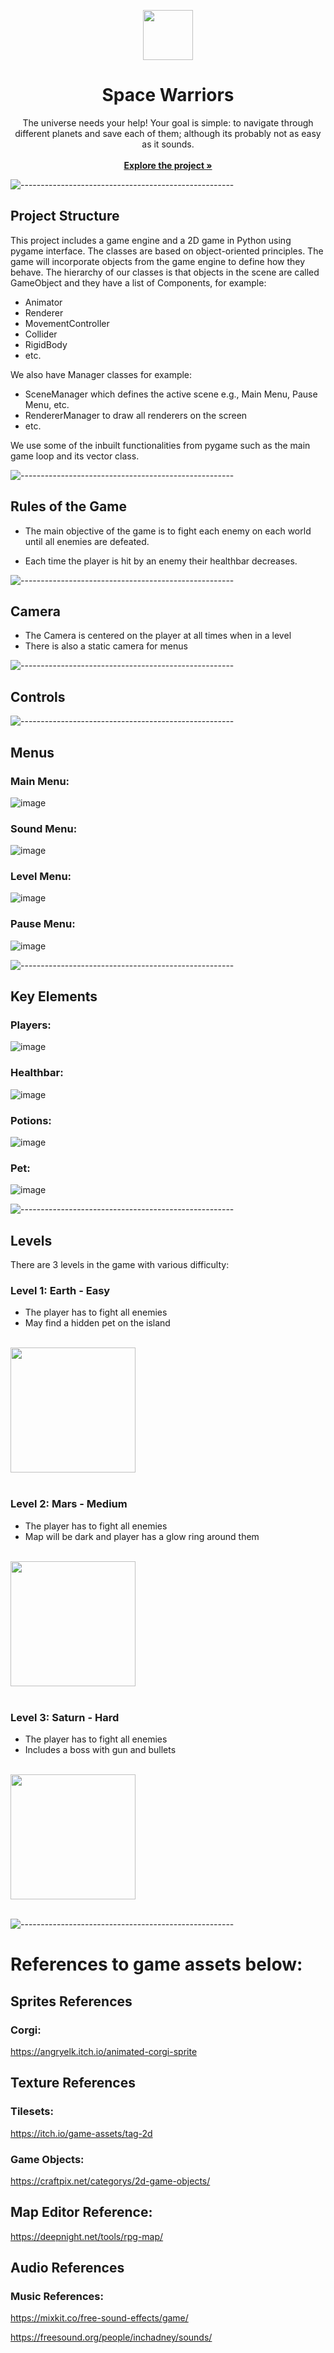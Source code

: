 <a name="readme-top"></a>

<div align="center">
  <img src="/src/main/resource/img/icons/logo.png" width="80" height="80">
</div>

<h1 align="center">Space Warriors</h1>
  <p align="center">
    The universe needs your help! Your goal is simple: to navigate through different planets and save each of them; although its probably not as easy as it sounds.
  <br/><br/>
    <a href="https://github.com/niall-oreilly21/PortoMetro"><strong>Explore the project »</strong></a>
    <br />
  </p>
 
![-----------------------------------------------------](https://raw.githubusercontent.com/andreasbm/readme/master/assets/lines/solar.png)

## Project Structure
This project includes a game engine and a 2D game in Python using pygame interface. The classes are based on object-oriented principles. The game will incorporate objects from the game engine to define how they behave. The hierarchy of our classes is that objects in the scene are called GameObject and they have a list of Components, for example:
- Animator
- Renderer
- MovementController
- Collider
- RigidBody
- etc.

We also have Manager classes for example:
- SceneManager which defines the active scene e.g., Main Menu, Pause Menu, etc.
- RendererManager to draw all renderers on the screen
- etc.

We use some of the inbuilt functionalities from pygame such as the main game loop and its vector class.

![-----------------------------------------------------](https://raw.githubusercontent.com/andreasbm/readme/master/assets/lines/solar.png)

## Rules of the Game
+ The main objective of the game is to fight each enemy on each world until all enemies are defeated.

+ Each time the player is hit by an enemy their healthbar decreases.

![-----------------------------------------------------](https://raw.githubusercontent.com/andreasbm/readme/master/assets/lines/solar.png)

## Camera
+ The Camera is centered on the player at all times when in a level
+ There is also a static camera for menus

![-----------------------------------------------------](https://raw.githubusercontent.com/andreasbm/readme/master/assets/lines/solar.png)

## Controls

![-----------------------------------------------------](https://raw.githubusercontent.com/andreasbm/readme/master/assets/lines/solar.png)

## Menus
### Main Menu:
![image](https://github.com/niall-oreilly21/PythonGameEngine/assets/92158821/5c39e299-727f-4df7-917e-be90f0d21b32)

### Sound Menu:
![image](https://github.com/niall-oreilly21/PythonGameEngine/assets/92158821/cc887d75-65a1-4820-96bc-b28e74daea61)

### Level Menu:
![image](https://github.com/niall-oreilly21/PythonGameEngine/assets/92158821/780f7fff-89d4-4779-aeb9-adde1cd93dcd)

### Pause Menu:
![image](https://github.com/niall-oreilly21/PythonGameEngine/assets/92158821/a8c492fb-9633-4cc9-905d-745b2b575485)

![-----------------------------------------------------](https://raw.githubusercontent.com/andreasbm/readme/master/assets/lines/solar.png)

## Key Elements
### Players:
![image](https://github.com/niall-oreilly21/PythonGameEngine/assets/92158821/7a92c9a7-5cb5-4bbd-af2b-c9dd2b2cd5d7)

### Healthbar:
![image](https://github.com/niall-oreilly21/PythonGameEngine/assets/92158821/270576b0-d542-404d-a69d-55bf1845be58)

### Potions:
![image](https://github.com/niall-oreilly21/PythonGameEngine/assets/92158821/fec381cf-a636-42f7-87b3-fdc478a2fd94)

### Pet:
![image](https://github.com/niall-oreilly21/PythonGameEngine/assets/92158821/d08e1dda-05d3-4750-9950-44da76146aa3)

![-----------------------------------------------------](https://raw.githubusercontent.com/andreasbm/readme/master/assets/lines/solar.png)

## Levels
There are 3 levels in the game with various difficulty:

### Level 1: Earth - Easy
+ The player has to fight all enemies
+ May find a hidden pet on the island

<br>
<img src="https://github.com/niall-oreilly21/PythonGameEngine/assets/92158821/b03a4ea0-6c5d-4f36-8e38-4fa25fa2f831" height = "200"/>
<br><br>

### Level 2: Mars - Medium
+ The player has to fight all enemies
+ Map will be dark and player has a glow ring around them

<br>
<img src="https://github.com/niall-oreilly21/PythonGameEngine/assets/92158821/43d7c42e-7741-4c34-9f4c-e56e7dd92f01" height = "200"/>
<br><br>

### Level 3: Saturn - Hard

+ The player has to fight all enemies
+ Includes a boss with gun and bullets

<br>
<img src="https://github.com/niall-oreilly21/PythonGameEngine/assets/92158821/ee957d28-0f2a-4929-8dda-c285f9a2d87d" height = "200"/>
<br><br>

![-----------------------------------------------------](https://raw.githubusercontent.com/andreasbm/readme/master/assets/lines/solar.png)

# References to game assets below:


## Sprites References

### Corgi:
https://angryelk.itch.io/animated-corgi-sprite


## Texture References

### Tilesets:
https://itch.io/game-assets/tag-2d

### Game Objects:
https://craftpix.net/categorys/2d-game-objects/


## Map Editor Reference:
https://deepnight.net/tools/rpg-map/

## Audio References

### Music References:

https://mixkit.co/free-sound-effects/game/

https://freesound.org/people/inchadney/sounds/

